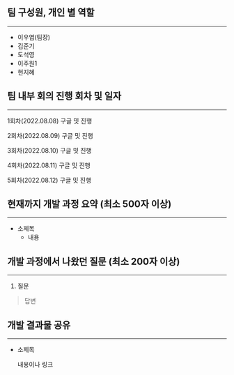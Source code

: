 ## 팀 구성원, 개인 별 역할

---

- 이우엽(팀장)
- 김준기
- 도석영
- 이주원1
- 현지혜


## 팀 내부 회의 진행 회차 및 일자

---

1회차(2022.08.08) 구글 밋 진행

2회차(2022.08.09) 구글 밋 진행

3회차(2022.08.10) 구글 밋 진행

4회차(2022.08.11) 구글 밋 진행

5회차(2022.08.12) 구글 밋 진행


## 현재까지 개발 과정 요약 (최소 500자 이상)

---

- 소제목
    - 내용


## 개발 과정에서 나왔던 질문 (최소 200자 이상)

---

1. 질문
> 답변


## 개발 결과물 공유

---

- 소제목
    
    내용이나 링크
